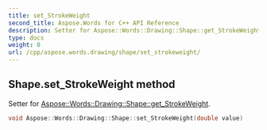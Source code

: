 ```yaml
---
title: set_StrokeWeight
second_title: Aspose.Words for C++ API Reference
description: Setter for Aspose::Words::Drawing::Shape::get_StrokeWeight. 
type: docs
weight: 0
url: /cpp/aspose.words.drawing/shape/set_strokeweight/
---
```

## Shape.set_StrokeWeight method


Setter for [Aspose::Words::Drawing::Shape::get_StrokeWeight](../get_strokeweight/).

```cpp
void Aspose::Words::Drawing::Shape::set_StrokeWeight(double value)
```


